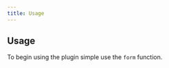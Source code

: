 ```yaml
---
title: Usage 
---
```


## Usage[](#usage)

To begin using the plugin simple use the `form` function.